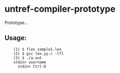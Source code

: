 # untref-compiler-prototype
Prototype...

## Usage:
        (1) $ flex sample1.lex
        (2) $ gcc lex.yy.c -lfl
        (3) $ ./a.out
        stdin> username
	      stdin> Ctrl-D
